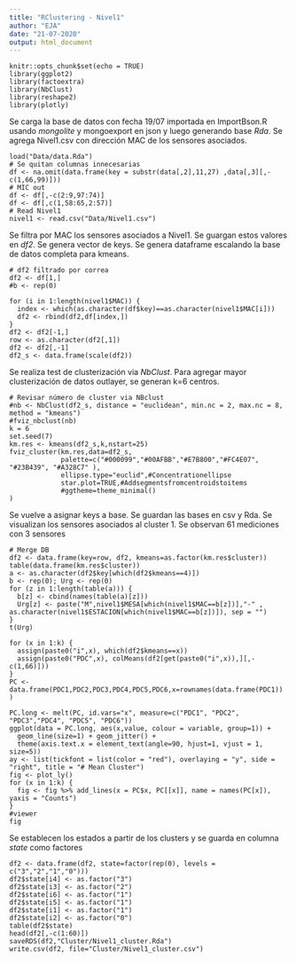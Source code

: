 ```yaml
---
title: "RClustering - Nivel1"
author: "EJA"
date: "21-07-2020"
output: html_document
---
```


```{r setup, include=FALSE}
knitr::opts_chunk$set(echo = TRUE)
library(ggplot2)
library(factoextra)
library(NbClust)
library(reshape2)
library(plotly)
```

Se carga la base de datos con fecha 19/07 importada en ImportBson.R usando *mongolite* y mongoexport en json y luego generando base *Rda*.
Se agrega Nivel1.csv con dirección MAC de los sensores asociados.

```{r data}
load("Data/data.Rda")
# Se quitan columnas innecesarias 
df <- na.omit(data.frame(key = substr(data[,2],11,27) ,data[,3][,-c(1,66,99)]))
# MIC out
df <- df[,-c(2:9,97:74)]
df <- df[,c(1,58:65,2:57)]
# Read Nivel1
nivel1 <- read.csv("Data/Nivel1.csv")
```

Se filtra por MAC los sensores asociados a Nivel1.
Se guargan estos valores en *df2*. Se genera vector de keys. Se genera dataframe escalando la base de datos completa para kmeans.

```{r df2}
# df2 filtrado por correa
df2 <- df[1,]
#b <- rep(0)
  
for (i in 1:length(nivel1$MAC)) {
  index <- which(as.character(df$key)==as.character(nivel1$MAC[i]))
  df2 <- rbind(df2,df[index,])
}  
df2 <- df2[-1,] 
row <- as.character(df2[,1])
df2 <- df2[,-1]
df2_s <- data.frame(scale(df2))
```

Se realiza test de clusterización via *NbClust*. Para agregar mayor clusterización de datos outlayer, se generan k=6 centros.

```{r Clustering}
# Revisar número de cluster via NBclust
#nb <- NbClust(df2_s, distance = "euclidean", min.nc = 2, max.nc = 8, method = "kmeans")
#fviz_nbclust(nb)
k = 6
set.seed(7)
km.res <- kmeans(df2_s,k,nstart=25)
fviz_cluster(km.res,data=df2_s,
             palette=c("#000099","#00AFBB","#E7B800","#FC4E07", "#23B439", "#A328C7" ),
             ellipse.type="euclid",#Concentrationellipse
             star.plot=TRUE,#Addsegmentsfromcentroidstoitems
             #ggtheme=theme_minimal()
)
```

Se vuelve a asignar keys a base. Se guardan las bases en csv y Rda. Se visualizan los sensores asociados al cluster 1. Se observan 61 mediciones con 3 sensores 

```{r Merge}
# Merge DB
df2 <- data.frame(key=row, df2, kmeans=as.factor(km.res$cluster))
table(data.frame(km.res$cluster))
a <- as.character(df2$key[which(df2$kmeans==4)])
b <- rep(0); Urg <- rep(0) 
for (z in 1:length(table(a))) {
  b[z] <- cbind(names(table(a)[z]))
  Urg[z] <- paste("M",nivel1$MESA[which(nivel1$MAC==b[z])],"-" ,    as.character(nivel1$ESTACION[which(nivel1$MAC==b[z])]), sep = "")
}
t(Urg)
```


```{r Means}
for (x in 1:k) {
  assign(paste0("i",x), which(df2$kmeans==x))
  assign(paste0("PDC",x), colMeans(df2[get(paste0("i",x)),][,-c(1,66)]))
}
PC <- data.frame(PDC1,PDC2,PDC3,PDC4,PDC5,PDC6,x=rownames(data.frame(PDC1)) )
```

```{r Plots, warning=FALSE}
PC.long <- melt(PC, id.vars="x", measure=c("PDC1", "PDC2", "PDC3","PDC4", "PDC5", "PDC6"))
ggplot(data = PC.long, aes(x,value, colour = variable, group=1)) +  
  geom_line(size=1) + geom_jitter() +
  theme(axis.text.x = element_text(angle=90, hjust=1, vjust = 1, size=5)) 
ay <- list(tickfont = list(color = "red"), overlaying = "y", side = "right", title = "# Mean Cluster")
fig <- plot_ly()
for (x in 1:k) {
  fig <- fig %>% add_lines(x = PC$x, PC[[x]], name = names(PC[x]), yaxis = "Counts")
}
#viewer
fig
```

Se establecen los estados a partir de los clusters y se guarda en columna *state* como factores

```{r states, warning=FALSE}
df2 <- data.frame(df2, state=factor(rep(0), levels = c("3","2","1","0")))
df2$state[i4] <- as.factor("3")
df2$state[i3] <- as.factor("2")
df2$state[i6] <- as.factor("1")
df2$state[i5] <- as.factor("1")
df2$state[i1] <- as.factor("1")
df2$state[i2] <- as.factor("0")
table(df2$state)
head(df2[,-c(1:60)])
saveRDS(df2,"Cluster/Nivel1_cluster.Rda")
write.csv(df2, file="Cluster/Nivel1_cluster.csv")
```
